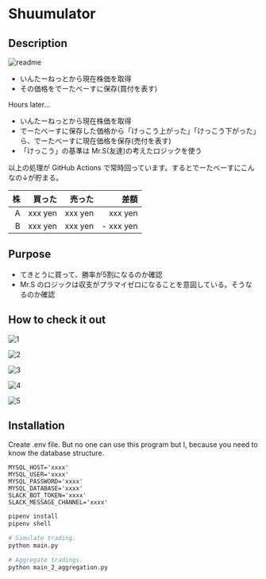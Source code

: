 Shuumulator
===

## Description

![readme](https://user-images.githubusercontent.com/28250432/109735015-518fee80-7c05-11eb-89a0-1c275fe81594.png)

- いんたーねっとから現在株価を取得
- その価格をでーたべーすに保存(買付を表す)

Hours later...

- いんたーねっとから現在株価を取得
- でーたべーすに保存した価格から「けっこう上がった」「けっこう下がった」ら、でーたべーすに現在価格を保存(売付を表す)
- 「けっこう」の基準は Mr.S(友達)の考えたロジックを使う

以上の処理が GitHub Actions で常時回っています。するとでーたべーすにこんなの↓が貯まる。

| 株    | 買った     | 売った     | 差額         |
| ----: | ---------: | ---------: | -----------: |
| A     | xxx yen    | xxx yen    | xxx yen      |
| B     | xxx yen    | xxx yen    | - xxx yen    |

## Purpose

- てきとうに買って、勝率が5割になるのか確認
- Mr.S のロジックは収支がプラマイゼロになることを意図している。そうなるのか確認

## How to check it out

![1](https://user-images.githubusercontent.com/28250432/109736652-0c20f080-7c08-11eb-9303-fcb2ce425e3e.png)

![2](https://user-images.githubusercontent.com/28250432/109736661-0d521d80-7c08-11eb-85db-c1c5e76b1b38.png)

![3](https://user-images.githubusercontent.com/28250432/109736667-0e834a80-7c08-11eb-85a0-3dd3caa345dc.png)

![4](https://user-images.githubusercontent.com/28250432/109736673-0f1be100-7c08-11eb-8dc6-67296ea83c44.png)

![5](https://user-images.githubusercontent.com/28250432/109736677-104d0e00-7c08-11eb-9040-a1f539327da5.png)

## Installation

Create .env file. But no one can use this program but I, because you need to know the database structure.

```env
MYSQL_HOST='xxxx'
MYSQL_USER='xxxx'
MYSQL_PASSWORD='xxxx'
MYSQL_DATABASE='xxxx'
SLACK_BOT_TOKEN='xxxx'
SLACK_MESSAGE_CHANNEL='xxxx'
```

```bash
pipenv install
pipenv shell

# Simulate trading.
python main.py

# Aggregate tradings.
python main_2_aggregation.py
```

